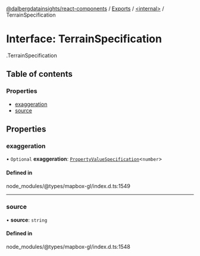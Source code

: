 [@dalbergdatainsights/react-components](../README.md) / [Exports](../modules.md) / [<internal\>](../modules/internal_.md) / TerrainSpecification

# Interface: TerrainSpecification

[<internal>](../modules/internal_.md).TerrainSpecification

## Table of contents

### Properties

- [exaggeration](internal_.TerrainSpecification.md#exaggeration)
- [source](internal_.TerrainSpecification.md#source)

## Properties

### exaggeration

• `Optional` **exaggeration**: [`PropertyValueSpecification`](../modules/internal_.md#propertyvaluespecification)<`number`\>

#### Defined in

node_modules/@types/mapbox-gl/index.d.ts:1549

___

### source

• **source**: `string`

#### Defined in

node_modules/@types/mapbox-gl/index.d.ts:1548
